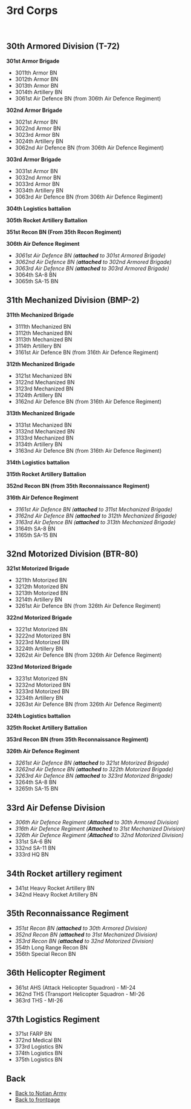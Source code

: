 # 3rd Corps 
<br>


## 30th Armored Division (T-72)
**301st Armor Brigade**
- 3011th Armor BN
- 3012th Armor BN
- 3013th Armor BN
- 3014th Artillery BN
- 3061st Air Defence BN  (from 306th Air Defence Regiment)

**302nd Armor Brigade**
- 3021st Armor BN
- 3022nd Armor BN
- 3023rd Armor BN
- 3024th Artillery BN
- 3062nd Air Defence BN  (from 306th Air Defence Regiment)

**303rd Armor Brigade**
- 3031st Armor BN
- 3032nd Armor BN
- 3033rd Armor BN
- 3034th Artillery BN
- 3063rd Air Defence BN  (from 306th Air Defence Regiment)

**304th Logistics battalion**

**305th Rocket Artillery Battalion**

**351st Recon BN (From 35th Recon Regiment)**

**306th Air Defence Regiment**
-  _3061st Air Defence BN  (**attached** to 301st Armored Brigade)_
- _3062nd Air Defence BN (**attached** to 302nd Armored Brigade)_
- _3063rd Air Defence BN (**attached** to 303rd Armored Brigade)_
- 3064th SA-8 BN
- 3065th SA-15 BN




## 31th Mechanized Division (BMP-2)
**311th Mechanized Brigade**
- 3111th Mechanized BN
- 3112th Mechanized BN
- 3113th Mechanized BN
- 3114th Artillery BN
- 3161st Air Defence BN  (from 316th Air Defence Regiment)

**312th Mechanized Brigade**
- 3121st Mechanized BN
- 3122nd Mechanized BN
- 3123rd Mechanized BN
- 3124th Artillery BN
- 3162nd Air Defence BN  (from 316th Air Defence Regiment)

**313th Mechanized Brigade**
- 3131st Mechanized BN
- 3132nd Mechanized BN
- 3133rd Mechanized BN
- 3134th Artillery BN
- 3163nd Air Defence BN  (from 316th Air Defence Regiment)

**314th Logistics battalion**

**315th Rocket Artillery Battalion**

**352nd Recon BN (from 35th Reconnaissance Regiment)**

**316th Air Defence Regiment**
-  _3161st Air Defence BN  (**attached** to 311st Mechanized Brigade)_
-  _3162nd Air Defence BN  (**attached** to 312th Mechanized Brigade)_
-  _3163rd Air Defence BN  (**attached** to 313th Mechanized Brigade)_
- 3164th SA-8 BN
- 3165th SA-15 BN




## 32nd Motorized Division (BTR-80)
**321st Motorized Brigade**
- 3211th Motorized BN
- 3212th Motorized BN
- 3213th Motorized BN
- 3214th Artillery BN
- 3261st Air Defence BN  (from 326th Air Defence Regiment)

**322nd Motorized Brigade**
- 3221st Motorized BN
- 3222nd Motorized BN
- 3223rd Motorized BN
- 3224th Artillery BN
- 3262st Air Defence BN  (from 326th Air Defence Regiment)

**323nd Motorized Brigade**
- 3231st Motorized BN
- 3232nd Motorized BN
- 3233rd Motorized BN
- 3234th Artillery BN
- 3263st Air Defence BN  (from 326th Air Defence Regiment)

**324th Logistics battalion**

**325th Rocket Artillery Battalion**

**353rd Recon BN (from 35th Reconnaissance Regiment)**

**326th Air Defence Regiment**
- _3261st Air Defence BN  (**attached** to 321st Motorized Brigade)_
- _3262nd Air Defence BN  (**attached** to 322th Motorized Brigade)_
- _3263rd Air Defence BN  (**attached** to 323rd Motorized Brigade)_
- 3264th SA-8 BN
- 3265th SA-15 BN




## 33rd Air Defense Division
- _306th Air Defence Regiment (**Attached** to 30th Armored Division)_
-  _316th Air Defence Regiment (**Attached** to 31st Mechanized Division)_
-  _326th Air Defence Regiment (**Attached** to 32nd Motorized Division)_
- 331st SA-6 BN
- 332nd SA-11 BN
- 333rd HQ BN




## 34th Rocket artillery regiment
- 341st Heavy Rocket Artillery BN
- 342nd Heavy Rocket Artillery BN




## 35th Reconnaissance Regiment
- _351st Recon BN (**attached** to 30th Armored Division)_
- _352nd Recon BN (**attached** to 31st Mechanized Division)_
- _353rd Recon BN (**attached** to 32nd Motorized Division)_
- 354th Long Range Recon BN
- 356th Special Recon BN




## 36th Helicopter Regiment
- 361st AHS (Attack Helicopter Squadron) - MI-24
- 362nd THS (Transport Helicopter Squadron - MI-26
- 363rd THS - MI-26




## 37th Logistics Regiment
- 371st FARP BN
- 372nd Medical BN
- 373rd Logistics BN
- 374th Logistics BN
- 375th Logistics BN
 




## Back
- [Back to Notian Army](/OPAC-Brief/INTELLIGENCE/DUSS_Army.html) 
- [Back to frontpage](https://132nd-vwing.github.io/OPAC-Brief/)
 
 
